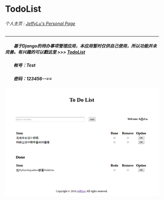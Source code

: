 # TodoList
###### 个人主页 : [JeffyLu's Personal Page](https://jeffylu.github.io/)
- - -
##### &emsp;&emsp;基于Django的待办事项管理应用，本应用暂时仅供自己使用，所以功能并未完善。有兴趣的可以戳这里 >>> [TodoList](http://jeffylu.pythonanywhere.com/)
##### &emsp;&emsp;帐号：Test
##### &emsp;&emsp;密码：123456--==
![效果图](temp_img/show.png)